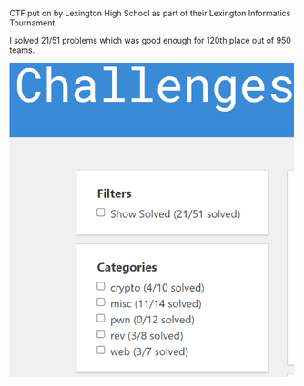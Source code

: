 CTF put on by Lexington High School as part of their Lexington Informatics Tournament.

I solved 21/51 problems which was good enough for 120th place out of 950 teams.

<img src='solves.png' width=500>
